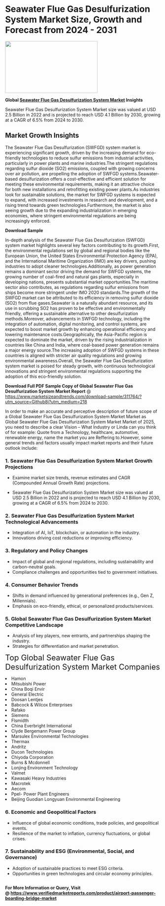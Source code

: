 <H1>Seawater Flue Gas Desulfurization System Market Size, Growth and Forecast from 2024 - 2031</H1><img class="aligncenter size-medium wp-image-584254" src="https://thirdeyenews.in/wp-content/uploads/2024/09/Global-Market-Research-300x168.jpeg" alt="" width="300" height="168" /><p><strong>Global&nbsp;<a href="https://www.marketsizeandtrends.com/download-sample/311764/?utm_source=Github8j?utm_medium=218">Seawater Flue Gas Desulfurization System Market</a> Insights</strong></p><p>Seawater Flue Gas Desulfurization System Market size was valued at USD 2.5 Billion in 2022 and is projected to reach USD 4.1 Billion by 2030, growing at a CAGR of 6.5% from 2024 to 2030.</p><p><h2>Market Growth Insights</h2> <p>The Seawater Flue Gas Desulfurization (SWFGD) system market is experiencing significant growth, driven by the increasing demand for eco-friendly technologies to reduce sulfur emissions from industrial activities, particularly in power plants and marine industries.The stringent regulations regarding sulfur dioxide (SO2) emissions, coupled with growing concerns over air pollution, are propelling the adoption of SWFGD systems.Seawater-based desulfurization offers a cost-effective and efficient solution for meeting these environmental requirements, making it an attractive choice for both new installations and retrofitting existing power plants.As industries look for sustainable solutions, the market for SWFGD systems is expected to expand, with increased investments in research and development, and a rising trend towards green technologies.Furthermore, the market is also seeing growth due to the expanding industrialization in emerging economies, where stringent environmental regulations are being increasingly enforced.</p> <p><strong>Download Sample</strong></p> <p>In-depth analysis of the Seawater Flue Gas Desulfurization (SWFGD) system market highlights several key factors contributing to its growth.First, the environmental regulations set by global and regional bodies like the European Union, the United States Environmental Protection Agency (EPA), and the International Maritime Organization (IMO) are key drivers, pushing industries to adopt cleaner technologies.Additionally, as power generation remains a dominant sector driving the demand for SWFGD systems, the growing number of coal-fired and natural gas plants, especially in developing nations, presents substantial market opportunities.The maritime sector also contributes, as regulations regarding sulfur emissions from ships become more stringent under IMO 2020 standards.The growth of the SWFGD market can be attributed to its efficiency in removing sulfur dioxide (SO2) from flue gases.Seawater is a naturally abundant resource, and its use in scrubbing SO2 has proven to be effective and environmentally friendly, offering a sustainable alternative to other desulfurization methods.Moreover, advancements in SWFGD technology, including the integration of automation, digital monitoring, and control systems, are expected to boost market growth by enhancing operational efficiency and lowering maintenance costs.Geographically, the Asia-Pacific region is expected to dominate the market, driven by the rising industrialization in countries like China and India, where coal-based power generation remains a major energy source.The increasing adoption of SWFGD systems in these countries is aligned with stricter air quality regulations and growing environmental awareness.Overall, the Seawater Flue Gas Desulfurization system market is poised for steady growth, with continuous technological innovations and stringent environmental regulations supporting the adoption of this eco-friendly solution.</p> <p><span class=""><strong>Download Full PDF Sample Copy of Global Seawater Flue Gas Desulfurization System Market Report</strong> @ <a href="https://www.marketsizeandtrends.com/download-sample/311764/?utm_source=Github8j?utm_medium=218" target="_blank">https://www.marketsizeandtrends.com/download-sample/311764/?utm_source=Github8j?utm_medium=218</a></span></p><p>In order to make an accurate and perceptive description of future scope of a Global&nbsp;Seawater Flue Gas Desulfurization System Market Market as Global&nbsp;Seawater Flue Gas Desulfurization System Market Market of 2025, you need to describe a clear Vision &ndash; What Industry or Linda can you think of for example: Quote from a Technology, healthcare, automotive, renewable energy, name the market you are Reffering to.However, some general trends and factors usually impact market reports and their future outlook include:</p><h3>1.&nbsp;<strong>Seawater Flue Gas Desulfurization System Market Growth Projections</strong></h3><ul><li>Examine market size trends, revenue estimates and CAGR (Compounded Annual Growth Rate) projections.</li><li><p>Seawater Flue Gas Desulfurization System Market size was valued at USD 2.5 Billion in 2022 and is projected to reach USD 4.1 Billion by 2030, growing at a CAGR of 6.5% from 2024 to 2030.</p></li></ul><h3>2.&nbsp;<strong>Seawater Flue Gas Desulfurization System Market Technological Advancements</strong></h3><ul><li>Integration of AI, IoT, blockchain, or automation in the industry.</li><li>Innovations driving cost reductions or improving efficiency.</li></ul><h3>3.&nbsp;<strong>Regulatory and Policy Changes</strong></h3><ul><li>Impact of global and regional regulations, including sustainability and carbon-neutral goals.</li><li>Compliance challenges and opportunities tied to government initiatives.</li></ul><h3>4.&nbsp;<strong>Consumer Behavior Trends</strong></h3><ul><li>Shifts in demand influenced by generational preferences (e.g., Gen Z, Millennials).</li><li>Emphasis on eco-friendly, ethical, or personalized products/services.</li></ul><h3>5.&nbsp;<strong>Global Seawater Flue Gas Desulfurization System Market Competitive Landscape</strong></h3><ul><li>Analysis of key players, new entrants, and partnerships shaping the industry.</li><li>Strategies for differentiation and market penetration.</li></ul><p data-pm-slice="1 1 []"><span style="color: inherit; font-family: inherit; font-size: 25px;">Top Global Seawater Flue Gas Desulfurization System Market Companies</span></p><div class="" data-test-id=""><p><li>Hamon</li><li> Mitsubishi Power</li><li> China Boqi Envir</li><li> General Electric</li><li> Doosan Lentjes</li><li> Babcock & Wilcox Enterprises</li><li> Rafako</li><li> Siemens</li><li> Flsmidth</li><li> China Everbright International</li><li> Clyde Bergemann Power Group</li><li> Marsulex Environmental Technologies</li><li> Thermax</li><li> Andritz</li><li> Ducon Technologies</li><li> Chiyoda Corporation</li><li> Burns & Mcdonnell</li><li> Lonjing Environment Technology</li><li> Valmet</li><li> Kawasaki Heavy Industries</li><li> Macrotek</li><li> Aecom</li><li> Ppel- Power Plant Engineers</li><li> Beijing Guodian Longyuan Environmental Engineering</li></p></div><h3>6.&nbsp;<strong>Economic and Geopolitical Factors</strong></h3><ul><li>Influence of global economic conditions, trade policies, and geopolitical events.</li><li>Resilience of the market to inflation, currency fluctuations, or global crises.</li></ul><h3>7.&nbsp;<strong>Sustainability and ESG (Environmental, Social, and Governance)</strong></h3><ul><li>Adoption of sustainable practices to meet ESG criteria.</li><li>Opportunities in green technologies and circular economy principles.</li></ul><h2><strong style="font-size: 14px;">For More Information or Query, Visit @&nbsp;</strong><a style="background-color: #ffffff; font-size: 14px;" href="https://www.marketsizeandtrends.com/report/seawater-flue-gas-desulfurization-system-market/" target="_blank">https://www.verifiedmarketreports.com/product/airport-passenger-boarding-bridge-market</a></h2>